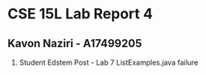 # CSE 15L Lab Report 4
## Kavon Naziri - A17499205

1. Student Edstem Post - Lab 7 ListExamples.java failure

